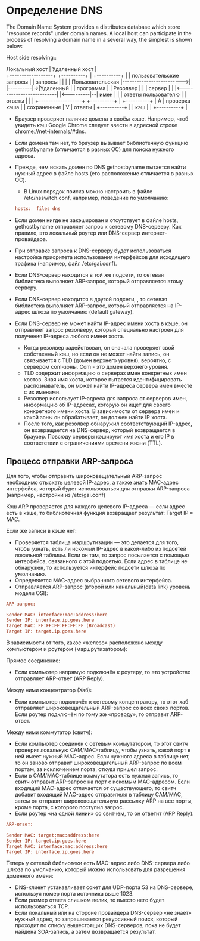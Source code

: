 # Определение DNS

The Domain Name System provides a distributes database which store
"resource records" under domain names.
A local host can participate in the process of resolving a domain name
in a several way, the simplest is shown below:

Host side resolving::

  Локальный хост                                                    | Удаленный хост
                                                                    |                   
+------------------+                          +----------+          |  +----------+
|                  | пользовательские запросы |          | запросы  |  |          |
| Пользовательская |------------------------->|          |----------|->|Удаленный |
| программа        |                          | Резолвер |          |  | сервер   |
|                  |<-------------------------|          |<---------|--|  имен    |
|                  | ответы пользователю      |          | ответы   |  |          |
+------------------+                          +----------+          |  +----------+
                                                |     A             |
                                проверка кэша   |     | сохраненные |
                                                V     | ответы      |
                                             +----------+           |
                                             |   кэш    |           |
                                             +----------+           |

* Браузер проверяет наличие домена в своём кэше. Например, чтоб увидеть кэш Google Chrome следует ввести в адресной строке chrome://net-internals/#dns.
* Если домена там нет, то браузер вызывает библиотечную функцию gethostbyname (отличается в разных ОС) для поиска нужного адреса.
* Прежде, чем искать домен по DNS gethostbyname пытается найти нужный адрес в файле hosts (его расположение отличается в разных ОС).
  * В Linux порядок поиска можно настроить в файле /etc/nsswitch.conf, например, поведение по умолчанию:

  ```ini
  hosts:  files dns
  ```

* Если домен нигде не закэширован и отсутствует в файле hosts, gethostbyname отправляет запрос к сетевому DNS-серверу. Как правило, это локальный роутер или DNS-сервер интернет-провайдера.
* При отправке запроса к DNS-серверу будет использоваться настройка приоритета использования интерфейсов для исходящего трафика (например, файл /etc/gai.conf).
* Если DNS-сервер находится в той же подсети, то сетевая библиотека выполняет ARP-запрос, который отправляется этому серверу.
* Если DNS-сервер находится в другой подсети, , то сетевая библиотека выполняет ARP-запрос, который отправляется на IP-адрес шлюза по умолчанию (default gateway).
* Если DNS-сервер не может найти IP-адрес имени хоста в кэше, он отправляет запрос резолверу, который специально настроен для получения IP-адреса любого имени хоста.
  * Когда резолвер задействован, он сначала проверяет свой собственный кэш, но если он не может найти запись, он связывается с TLD (домен верхнего уровня), вероятно, с сервером com-зоны. Com - это домен верхнего уровня.
  * TLD содержит информацию о серверах имен конкретных имен хостов. Зная имя хоста, которое пытается идентифицировать распознаватель, он может найти IP-адреса сервера имен вместе с их именами.
  * Резолвер использует IP-адреса для запроса от серверов имен, информацию об IP-адресах, которую он ищет для своего конкретного имени хоста. В зависимости от сервера имен и какой зоны он обрабатывает, он должен найти IP хоста.
  * После того, как резолвер обнаружил соответствующий IP-адрес, он возвращается на DNS-сервер, который возвращается в браузер. Повсюду серверы кэшируют имя хоста и его IP в соответствии с ограничениями времени жизни (TTL).

## Процесс отправки ARP-запроса

Для того, чтобы отправить широковещательный ARP-запрос необходимо отыскать целевой IP-адрес, а также знать MAC-адрес интерфейса, который будет использоваться для отправки ARP-запроса (например, настройки из /etc/gai.conf)

Кэш ARP проверяется для каждого целевого IP-адреса — если адрес есть в кэше, то библиотечная функция возвращает результат: Target IP = MAC.

Если же записи в кэше нет:

* Проверяется таблица маршрутизации — это делается для того, чтобы узнать, есть ли искомый IP-адрес в какой-либо из подсетей локальной таблицы. Если он там, то запрос посылается с помощью интерфейса, связанного с этой подсетью. Если адрес в таблице не обнаружен, то используется интерфейс подсети шлюза по умолчанию.
* Определяется MAC-адрес выбранного сетевого интерфейса.
* Отправляется ARP-запрос (второй или канальный(data link) уровень модели OSI):

```ini
ARP-запрос:
```

```ini
Sender MAC: interface:mac:address:here
Sender IP: interface.ip.goes.here
Target MAC: FF:FF:FF:FF:FF:FF (Broadcast)
Target IP: target.ip.goes.here
```

В зависимости от того, какое «железо» расположено между компьютером и роутером (маршрутизатором):

Прямое соединение:

* Если компьютер напрямую подключён к роутеру, то это устройство отправляет ARP-ответ (ARP Reply).

Между ними концентратор (Хаб):

* Если компьютер подключён к сетевому концентратору, то этот хаб отправляет широковещательный ARP-запрос со всех своих портов. Если роутер подключён по тому же «проводу», то отправит ARP-ответ.

Между ними коммутатор (свитч):

* Если компьютер соединён с сетевым коммутатором, то этот свитч проверит локальную CAM/MAC-таблицу, чтобы узнать, какой порт в ней имеет нужный MAC-адрес. Если нужного адреса в таблице нет, то он заново отправит широковещательный ARP-запрос по всем портам, за исключением порта, откуда пришел запрос.
* Если в CAM/MAC-таблице коммутатора есть нужная запись, то свитч отправит ARP-запрос на порт с искомым MAC-адресом. Если входящий MAC-адрес отличается от существующего, то свитч добавит входящий MAC-адрес отправителя в таблицу CAM/MAC, затем он отправит широковещательную рассылку ARP на все порты, кроме порта, с которого поступил запрос.
* Если роутер «на одной линии» со свитчем, то он ответит (ARP Reply).

```ini
ARP-ответ:
```

```ini
Sender MAC: target:mac:address:here
Sender IP: target.ip.goes.here
Target MAC: interface:mac:address:here
Target IP: interface.ip.goes.here
```

Теперь у сетевой библиотеки есть MAC-адрес либо DNS-сервера либо шлюза по умолчанию, который можно использовать для разрешения доменного имени:

* DNS-клиент устанавливает сокет для UDP-порта 53 на DNS-сервере, используя номер порта источника выше 1023.
* Если размер ответа слишком велик, то вместо него будет использоваться TCP.
* Если локальный или на стороне провайдера DNS-сервер «не знает» нужный адрес, то запрашивается рекурсивный поиск, который проходит по списку вышестоящих DNS-серверов, пока не будет найдена SOA-запись, а затем возвращается результат.
